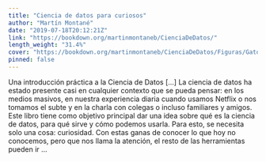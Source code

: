 ```yaml
---
title: "Ciencia de datos para curiosos"
author: "Martín Montané"
date: "2019-07-18T20:12:21Z"
link: "https://bookdown.org/martinmontaneb/CienciaDeDatos/"
length_weight: "31.4%"
cover: "https://bookdown.org/martinmontaneb/CienciaDeDatos/Figuras/GatoCurioso.png"
pinned: false
---
```


Una introducción práctica a la Ciencia de Datos [...] La ciencia de datos ha estado presente casi en cualquier contexto que se pueda pensar: en los medios masivos, en nuestra experiencia diaria cuando usamos Netflix o nos tomamos el subte y en la charla con colegas o incluso familiares y amigos. Este libro tiene como objetivo principal dar una idea sobre qué es la ciencia de datos, para qué sirve y cómo podemos usarla. Para esto, se necesita solo una cosa: curiosidad. Con estas ganas de conocer lo que hoy no conocemos, pero que nos llama la atención, el resto de las herramientas pueden ir ...
